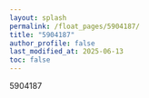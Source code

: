 ```yaml
---
layout: splash
permalink: /float_pages/5904187/
title: "5904187"
author_profile: false
last_modified_at: 2025-06-13
toc: false
---
```

 
5904187
